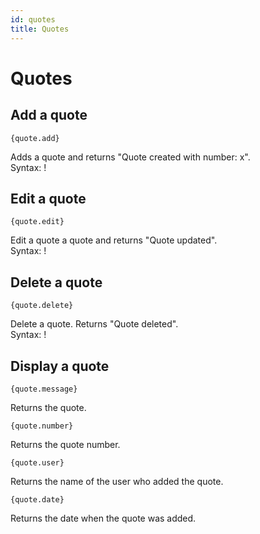 ```yaml
---
id: quotes  
title: Quotes
---
```


# Quotes

## Add a quote

`{quote.add}`

Adds a quote and returns "Quote created with number: x".  
Syntax: !<command> <message>


## Edit a quote

`{quote.edit}`

Edit a quote a quote and returns "Quote updated".  
Syntax: !<command> <quote number> <message>


## Delete a quote

`{quote.delete}`

Delete a quote. Returns "Quote deleted".  
Syntax: !<command> <quote number>


## Display a quote

`{quote.message}`

Returns the quote.

`{quote.number}`

Returns the quote number.

`{quote.user}`

Returns the name of the user who added the quote.

`{quote.date}`

Returns the date when the quote was added.

